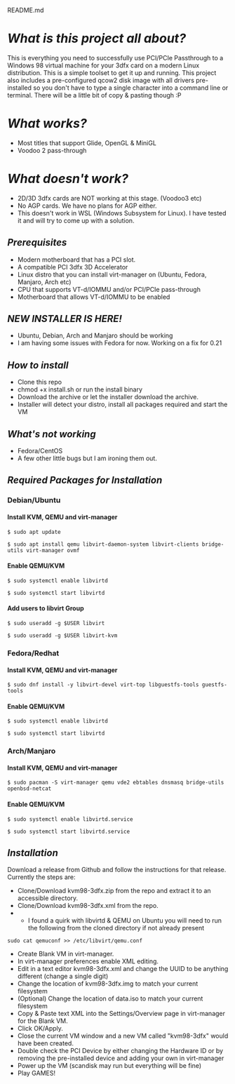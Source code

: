 README.md

# _What is this project all about?_
This is everything you need to successfully use PCI/PCIe Passthrough to a Windows 98 virtual machine for your 3dfx card on a modern Linux distribution. This is a simple toolset to get it up and running. This project also includes a pre-configured qcow2 disk image with all drivers pre-installed so you don't have to type a single character into a command line or terminal. There will be a little bit of copy & pasting though :P

# _What works?_
* Most titles that support Glide, OpenGL & MiniGL
* Voodoo 2 pass-through

# _What doesn't work?_
* 2D/3D 3dfx cards are NOT working at this stage. (Voodoo3 etc)
* No AGP cards. We have no plans for AGP either.
* This doesn't work in WSL (Windows Subsystem for Linux). I have tested it and will try to come up with a solution.

## _Prerequisites_

* Modern motherboard that has a PCI slot.
* A compatible PCI 3dfx 3D Accelerator
* Linux distro that you can install virt-manager on (Ubuntu, Fedora, Manjaro, Arch etc)
* CPU that supports VT-d/IOMMU and/or PCI/PCIe pass-through
* Motherboard that allows VT-d/IOMMU to be enabled

## _NEW INSTALLER IS HERE!_

* Ubuntu, Debian, Arch and Manjaro should be working
* I am having some issues with Fedora for now. Working on a fix for 0.21

## _How to install_

* Clone this repo
* chmod +x install.sh or run the install binary
* Download the archive or let the installer download the archive.
* Installer will detect your distro, install all packages required and start the VM

## _What's not working_
* Fedora/CentOS
* A few other little bugs but I am ironing them out.

## _Required Packages for Installation_
### Debian/Ubuntu

#### Install KVM, QEMU and virt-manager
``$ sudo apt update``

``$ sudo apt install qemu libvirt-daemon-system libvirt-clients bridge-utils virt-manager ovmf``

#### Enable QEMU/KVM
``$ sudo systemctl enable libvirtd``

``$ sudo systemctl start libvirtd``

#### Add users to libvirt Group
``$ sudo useradd -g $USER libvirt``

``$ sudo useradd -g $USER libvirt-kvm``

### Fedora/Redhat
#### Install KVM, QEMU and virt-manager
``$ sudo dnf install -y libvirt-devel virt-top libguestfs-tools guestfs-tools``

#### Enable QEMU/KVM
``$ sudo systemctl enable libvirtd``

``$ sudo systemctl start libvirtd``

### Arch/Manjaro

#### Install KVM, QEMU and virt-manager
``$ sudo pacman -S virt-manager qemu vde2 ebtables dnsmasq bridge-utils openbsd-netcat``

#### Enable QEMU/KVM
``$ sudo systemctl enable libvirtd.service``

``$ sudo systemctl start libvirtd.service``

## _Installation_

Download a release from Github and follow the instructions for that release. Currently the steps are:

* Clone/Download kvm98-3dfx.zip from the repo and extract it to an accessible directory.
* Clone/Download kvm98-3dfx.xml from the repo.
* * I found a quirk with libvirtd & QEMU on Ubuntu you will need to run the following from the cloned directory if not already present

`sudo cat qemuconf >> /etc/libvirt/qemu.conf`
* Create Blank VM in virt-manager.
* In virt-manager preferences enable XML editing.
* Edit in a text editor kvm98-3dfx.xml and change the UUID to be anything different (change a single digit)
* Change the location of kvm98-3dfx.img to match your current filesystem
* (Optional) Change the location of data.iso to match your current filesystem
* Copy & Paste text XML into the Settings/Overview page in virt-manager for the Blank VM.
* Click OK/Apply.
* Close the current VM window and a new VM called "kvm98-3dfx" would have been created.
* Double check the PCI Device by either changing the Hardware ID or by removing the pre-installed device and adding your own in virt-manager
* Power up the VM (scandisk may run but everything will be fine)
* Play GAMES!
